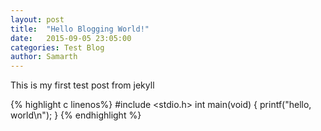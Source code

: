 ```yaml
---
layout: post
title:  "Hello Blogging World!"
date:   2015-09-05 23:05:00
categories: Test Blog
author: Samarth
---
```

This is my first test post from jekyll

{% highlight c linenos%}
#include <stdio.h>
int main(void)
{
printf("hello, world\n");
}
{% endhighlight %}